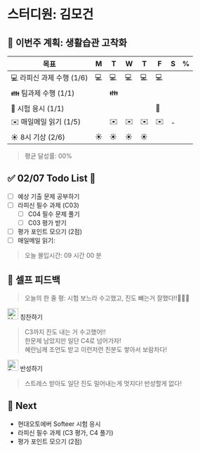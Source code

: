 # 스터디원: 김모건

## 🚀 이번주 계획: 생활습관 고착화

| 목표                      | M   | T   | W   | T   | F   | S   | %   |
| ------------------------- | --- | --- | --- | --- | --- | --- | --- |
| 💻 라피신 과제 수행 (1/6) | 💻  | 💻  | 💻  | 💻  | 💻  |     |     |
| 👪 팀과제 수행 (1/1)      |     | 👪  |     |     |     |     |     |
| 📜 시험 응시 (1/1)        |     |     |     |     | 📜  |     |     |
| ✉️ 매일메일 읽기 (1/5)    |     | ✉️  | ✉️  | ✉️  | ✉️  | -   |     |
| ☀️ 8시 기상 (2/6)         | ☀️  | ☀️  | ☀️  | ☀️  |     |     |     |

> 평균 달성률: 00% <br>

## ✅ 02/07 Todo List 🌅

- [ ] 예상 기출 문제 공부하기
- [ ] 라피신 필수 과제 (C03)
  - [ ] C04 필수 문제 풀기
  - [ ] C03 평가 받기
- [ ] 평가 포인트 모으기 (2점)
- [ ] 매일메일 읽기:

> 오늘 몰입시간: 09 시간 00 분<br>

## 🎉 셀프 피드백

> 오늘의 한 줄 평: 시험 보느라 수고했고, 진도 뺴는거 잘했다!!🚀🚀🚀 <br>

<img src="https://raw.githubusercontent.com/Tarikul-Islam-Anik/Animated-Fluent-Emojis/master/Emojis/Smilies/Hugging%20Face.png" alt="Hugging Face" width="25" height="25"> 칭찬하기 </img>

> C3까지 진도 내는 거 수고했어!! <br>
> 한문제 남았지만 일단 C4로 넘어가자! <br>
> 혜란님께 조언도 받고 이런저런 친분도 쌓아서 보람차다!<br>

<img src="https://raw.githubusercontent.com/Tarikul-Islam-Anik/Animated-Fluent-Emojis/master/Emojis/Smilies/Face%20with%20Monocle.png" alt="Face with Monocle" width="25" height="25"> 반성하기</img>

> 스트레스 받아도 일단 진도 밀어내는게 멋지다! 반성할게 없다! <br>

## 🌱 Next

- 현대오토에버 Softeer 시험 응시
- 라피신 필수 과제 (C3 평가, C4 풀기)
- 평가 포인트 모으기 (2점)
